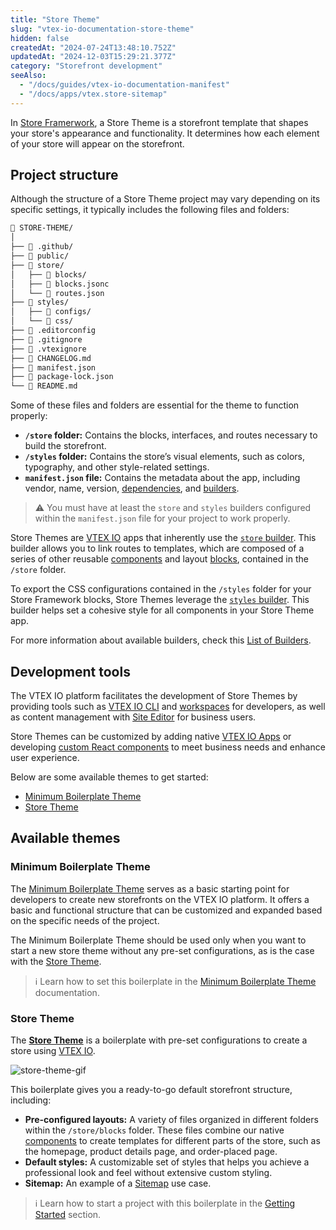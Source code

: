 ```yaml
---
title: "Store Theme"
slug: "vtex-io-documentation-store-theme"
hidden: false
createdAt: "2024-07-24T13:48:10.752Z"
updatedAt: "2024-12-03T15:29:21.377Z"
category: "Storefront development"
seeAlso:
  - "/docs/guides/vtex-io-documentation-manifest"
  - "/docs/apps/vtex.store-sitemap"
---
```


In [Store Framerwork](https://developers.vtex.com/docs/guides/store-framework), a Store Theme is a storefront template that shapes your store's appearance and functionality. It determines how each element of your store will appear on the storefront.

## Project structure

Although the structure of a Store Theme project may vary depending on its specific settings, it typically includes the following files and folders:

```txt mark=5,9,16
📂 STORE-THEME/
│
├── 📂 .github/
├── 📂 public/
├── 📂 store/
│   ├── 📂 blocks/
│   ├── 📄 blocks.jsonc
│   └── 📄 routes.json
├── 📂 styles/
│   ├── 📂 configs/
│   └── 📂 css/
├── 📄 .editorconfig
├── 📄 .gitignore
├── 📄 .vtexignore
├── 📄 CHANGELOG.md
├── 📄 manifest.json
├── 📄 package-lock.json
└── 📄 README.md
```

Some of these files and folders are essential for the theme to function properly:

- **`/store` folder:** Contains the blocks, interfaces, and routes necessary to build the storefront.
- **`/styles` folder:** Contains the store’s visual elements, such as colors, typography, and other style-related settings.
- **`manifest.json` file:** Contains the metadata about the app, including vendor, name, version, [dependencies](https://developers.vtex.com/docs/guides/vtex-io-documentation-dependencies/), and [builders](https://developers.vtex.com/docs/guides/vtex-io-documentation-builders/).

>⚠ You must have at least the `store` and `styles` builders configured within the `manifest.json` file for your project to work properly.

Store Themes are [VTEX IO](https://developers.vtex.com/vtex-developer-docs/docs/vtex-io-documentation-what-is-vtex-io) apps that inherently use the [`store` builder](https://developers.vtex.com/docs/guides/vtex-io-documentation-store-builder). This builder allows you to link routes to templates, which are composed of a series of other reusable [components](https://developers.vtex.com/docs/guides/vtex-io-documentation-components) and layout [blocks](https://developers.vtex.com/docs/guides/vtex-io-documentation-composition), contained in the `/store` folder.

To export the CSS configurations contained in the `/styles` folder for your Store Framework blocks, Store Themes leverage the [`styles` builder](https://developers.vtex.com/docs/guides/vtex-io-documentation-styles-builder). This builder helps set a cohesive style for all components in your Store Theme app.

For more information about available builders, check this [List of Builders](https://developers.vtex.com/docs/guides/vtex-io-documentation-builders#list-of-builders).

## Development tools

The VTEX IO platform facilitates the development of Store Themes by providing tools such as [VTEX IO CLI](https://developers.vtex.com/docs/guides/vtex-io-documentation-vtex-io-cli-installation-and-command-reference) and [workspaces](https://developers.vtex.com/docs/guides/vtex-io-documentation-creating-a-development-workspace) for developers, as well as content management with [Site Editor](https://developers.vtex.com/docs/guides/vtex-io-documentation-site-editor) for business users.

Store Themes can be customized by adding native [VTEX IO Apps](https://developers.vtex.com/docs/vtex-io-apps) or developing [custom React components](https://developers.vtex.com/docs/guides/vtex-io-documentation-1-developing-storefront-apps-using-react-and-vtex-io) to meet business needs and enhance user experience.

Below are some available themes to get started:

- [Minimum Boilerplate Theme](#minimum-boilerplate-theme)
- [Store Theme](#store-theme)

## Available themes

### Minimum Boilerplate Theme

The [Minimum Boilerplate Theme](https://github.com/vtex-apps/minimum-boilerplate-theme)  serves as a basic starting point for developers to create new storefronts on the VTEX IO platform. It offers a basic and functional structure that can be customized and expanded based on the specific needs of the project.

The Minimum Boilerplate Theme should be used only when you want to start a new store theme without any pre-set configurations, as is the case with the [Store Theme](#store-theme).

>ℹ️ Learn how to set this boilerplate in the [Minimum Boilerplate Theme](https://developers.vtex.com/docs/apps/vtex.minimumtheme) documentation.

### Store Theme

The [**Store Theme**](https://github.com/vtex-apps/store-theme) is a boilerplate with pre-set configurations to create a store using [VTEX IO](https://developers.vtex.com/vtex-developer-docs/docs/vtex-io-documentation-what-is-vtex-io).

![store-theme-gif](https://user-images.githubusercontent.com/67270558/169829563-6ac39b89-7c9e-4d5e-a2ac-c2139e70e34a.gif)

This boilerplate gives you a ready-to-go default storefront structure, including:

- **Pre-configured layouts:** A variety of files organized in different folders within the `/store/blocks` folder. These files combine our native [components](https://developers.vtex.com/docs/guides/vtex-io-documentation-components) to create templates for different parts of the store, such as the homepage, product details page, and order-placed page.
- **Default styles:** A customizable set of styles that helps you achieve a professional look and feel without extensive custom styling.
- **Sitemap:** An example of a [Sitemap](https://github.com/vtex-apps/store-theme/blob/master/sitemap/sitemap.json) use case.

>ℹ️ Learn how to start a project with this boilerplate in the [Getting Started](https://developers.vtex.com/docs/guides/getting-started-3) section.
